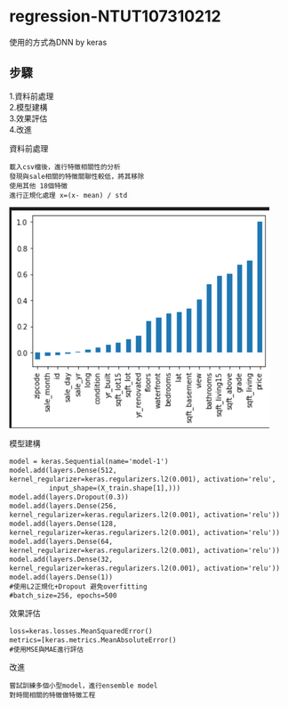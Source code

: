 # regression-NTUT107310212 
使用的方式為DNN by keras

步驟
--
1.資料前處理  
2.模型建構  
3.效果評估  
4.改進

資料前處理

    載入csv檔後，進行特徵相關性的分析  
    發現與sale相關的特徵關聯性較低，將其移除  
    使用其他 18個特徵  
    進行正規化處理 x=(x- mean) / std  
![image](images/corr_price.png)

模型建構

    model = keras.Sequential(name='model-1')
    model.add(layers.Dense(512, kernel_regularizer=keras.regularizers.l2(0.001), activation='relu',
              input_shape=(X_train.shape[1],)))
    model.add(layers.Dropout(0.3))
    model.add(layers.Dense(256, kernel_regularizer=keras.regularizers.l2(0.001), activation='relu'))
    model.add(layers.Dense(128, kernel_regularizer=keras.regularizers.l2(0.001), activation='relu'))
    model.add(layers.Dense(64, kernel_regularizer=keras.regularizers.l2(0.001), activation='relu'))
    model.add(layers.Dense(32, kernel_regularizer=keras.regularizers.l2(0.001), activation='relu'))
    model.add(layers.Dense(1))
    #使用L2正規化+Dropout 避免overfitting
    #batch_size=256, epochs=500
    
效果評估

    loss=keras.losses.MeanSquaredError()
    metrics=[keras.metrics.MeanAbsoluteError()
    #使用MSE與MAE進行評估

改進

    嘗試訓練多個小型model，進行ensemble model
    對時間相關的特徵做特徵工程
